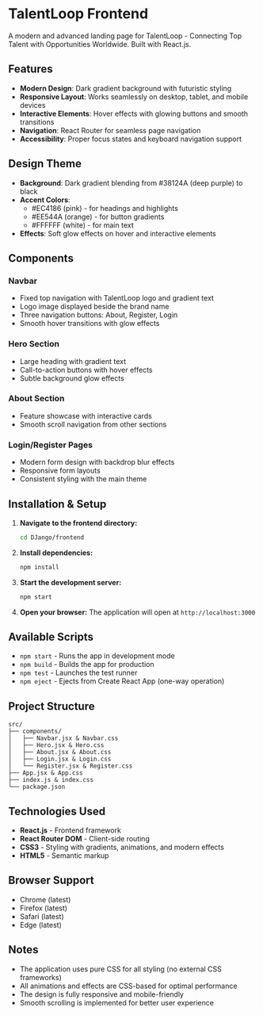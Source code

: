 # TalentLoop Frontend

A modern and advanced landing page for TalentLoop - Connecting Top Talent with Opportunities Worldwide. Built with React.js.

## Features

- **Modern Design**: Dark gradient background with futuristic styling
- **Responsive Layout**: Works seamlessly on desktop, tablet, and mobile devices
- **Interactive Elements**: Hover effects with glowing buttons and smooth transitions
- **Navigation**: React Router for seamless page navigation
- **Accessibility**: Proper focus states and keyboard navigation support

## Design Theme

- **Background**: Dark gradient blending from #38124A (deep purple) to black
- **Accent Colors**: 
  - #EC4186 (pink) - for headings and highlights
  - #EE544A (orange) - for button gradients
  - #FFFFFF (white) - for main text
- **Effects**: Soft glow effects on hover and interactive elements

## Components

### Navbar
- Fixed top navigation with TalentLoop logo and gradient text
- Logo image displayed beside the brand name
- Three navigation buttons: About, Register, Login
- Smooth hover transitions with glow effects

### Hero Section
- Large heading with gradient text
- Call-to-action buttons with hover effects
- Subtle background glow effects

### About Section
- Feature showcase with interactive cards
- Smooth scroll navigation from other sections

### Login/Register Pages
- Modern form design with backdrop blur effects
- Responsive form layouts
- Consistent styling with the main theme

## Installation & Setup

1. **Navigate to the frontend directory:**
   ```bash
   cd DJango/frontend
   ```

2. **Install dependencies:**
   ```bash
   npm install
   ```

3. **Start the development server:**
   ```bash
   npm start
   ```

4. **Open your browser:**
   The application will open at `http://localhost:3000`

## Available Scripts

- `npm start` - Runs the app in development mode
- `npm build` - Builds the app for production
- `npm test` - Launches the test runner
- `npm eject` - Ejects from Create React App (one-way operation)

## Project Structure

```
src/
├── components/
│   ├── Navbar.jsx & Navbar.css
│   ├── Hero.jsx & Hero.css
│   ├── About.jsx & About.css
│   ├── Login.jsx & Login.css
│   └── Register.jsx & Register.css
├── App.jsx & App.css
├── index.js & index.css
└── package.json
```

## Technologies Used

- **React.js** - Frontend framework
- **React Router DOM** - Client-side routing
- **CSS3** - Styling with gradients, animations, and modern effects
- **HTML5** - Semantic markup

## Browser Support

- Chrome (latest)
- Firefox (latest)
- Safari (latest)
- Edge (latest)

## Notes

- The application uses pure CSS for all styling (no external CSS frameworks)
- All animations and effects are CSS-based for optimal performance
- The design is fully responsive and mobile-friendly
- Smooth scrolling is implemented for better user experience

